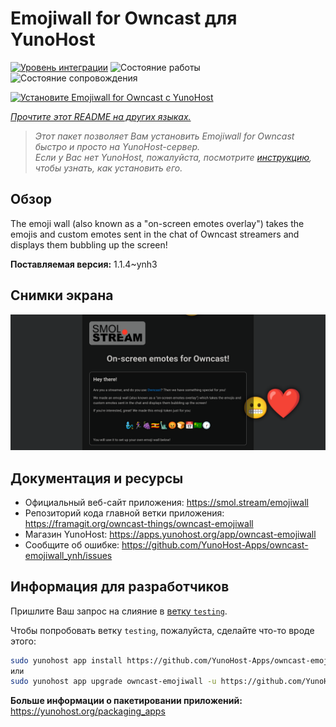 <!--
Важно: этот README был автоматически сгенерирован <https://github.com/YunoHost/apps/tree/master/tools/readme_generator>
Он НЕ ДОЛЖЕН редактироваться вручную.
-->

# Emojiwall for Owncast для YunoHost

[![Уровень интеграции](https://dash.yunohost.org/integration/owncast-emojiwall.svg)](https://ci-apps.yunohost.org/ci/apps/owncast-emojiwall/) ![Состояние работы](https://ci-apps.yunohost.org/ci/badges/owncast-emojiwall.status.svg) ![Состояние сопровождения](https://ci-apps.yunohost.org/ci/badges/owncast-emojiwall.maintain.svg)

[![Установите Emojiwall for Owncast с YunoHost](https://install-app.yunohost.org/install-with-yunohost.svg)](https://install-app.yunohost.org/?app=owncast-emojiwall)

*[Прочтите этот README на других языках.](./ALL_README.md)*

> *Этот пакет позволяет Вам установить Emojiwall for Owncast быстро и просто на YunoHost-сервер.*  
> *Если у Вас нет YunoHost, пожалуйста, посмотрите [инструкцию](https://yunohost.org/install), чтобы узнать, как установить его.*

## Обзор

The emoji wall (also known as a "on-screen emotes overlay") takes the emojis and custom emotes sent in the chat of Owncast streamers and displays them bubbling up the screen!


**Поставляемая версия:** 1.1.4~ynh3

## Снимки экрана

![Снимок экрана Emojiwall for Owncast](./doc/screenshots/emojiwall.png)

## Документация и ресурсы

- Официальный веб-сайт приложения: <https://smol.stream/emojiwall>
- Репозиторий кода главной ветки приложения: <https://framagit.org/owncast-things/owncast-emojiwall>
- Магазин YunoHost: <https://apps.yunohost.org/app/owncast-emojiwall>
- Сообщите об ошибке: <https://github.com/YunoHost-Apps/owncast-emojiwall_ynh/issues>

## Информация для разработчиков

Пришлите Ваш запрос на слияние в [ветку `testing`](https://github.com/YunoHost-Apps/owncast-emojiwall_ynh/tree/testing).

Чтобы попробовать ветку `testing`, пожалуйста, сделайте что-то вроде этого:

```bash
sudo yunohost app install https://github.com/YunoHost-Apps/owncast-emojiwall_ynh/tree/testing --debug
или
sudo yunohost app upgrade owncast-emojiwall -u https://github.com/YunoHost-Apps/owncast-emojiwall_ynh/tree/testing --debug
```

**Больше информации о пакетировании приложений:** <https://yunohost.org/packaging_apps>
